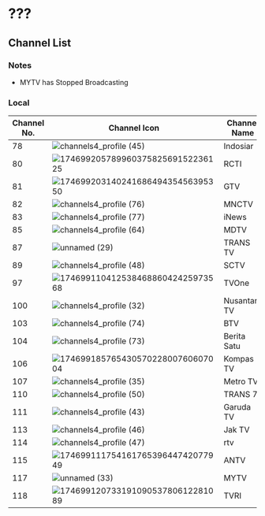 # ???
## Channel List
### Notes
* MYTV has Stopped Broadcasting
### Local
Channel No. | Channel Icon | Channel Name
-- | -- | --
78 | ![channels4_profile (45)](https://github.com/user-attachments/assets/5dcc21df-0de5-49da-97c2-887fef041ce9) | Indosiar
80 | ![17469920578996037582569152236125](https://github.com/user-attachments/assets/dcc751b8-2383-41ce-9d83-8dee9716e6d2) | RCTI
81 | ![17469920314024168649435456395350](https://github.com/user-attachments/assets/9dfadbd8-a563-4480-ae1b-8ce3c13b2c41) | GTV
82 | ![channels4_profile (76)](https://github.com/user-attachments/assets/087daa06-8be6-4583-b735-4496f94d7af7) | MNCTV
83 | ![channels4_profile (77)](https://github.com/user-attachments/assets/334ba653-4668-4795-bacb-7ec82a319dc6) | iNews
85 | ![channels4_profile (64)](https://github.com/user-attachments/assets/bd73e1d9-ff21-4720-b116-93e7ba343786) | MDTV
87 | ![unnamed (29)](https://github.com/user-attachments/assets/a10706d8-b7cb-4f2f-a4a3-1af83cf78d68) | TRANS TV
89 | ![channels4_profile (48)](https://github.com/user-attachments/assets/63c9e6b6-20bf-4eef-b672-a3a473791f3c) | SCTV
97 | ![17469911041253846886042425973568](https://github.com/user-attachments/assets/8f77a5f0-2aeb-4fd2-9a25-c7f0cbc7e2e0) | TVOne
100 | ![channels4_profile (32)](https://github.com/user-attachments/assets/5ea8c4af-5fb2-4a78-ae68-ff540ff8d559) | Nusantara TV
103 | ![channels4_profile (74)](https://github.com/user-attachments/assets/5149f5fd-a2b5-4bae-bf4c-ad3f61854c9e) | BTV
104 | ![channels4_profile (73)](https://github.com/user-attachments/assets/02cab414-8c33-4ba6-9c60-a8fa3ff589e7) | Berita Satu
106 | ![17469918576543057022800760607004](https://github.com/user-attachments/assets/336151aa-be7c-47e4-9ae3-6e72062f0063) | Kompas TV
107 | ![channels4_profile (35)](https://github.com/user-attachments/assets/17055b60-db01-4772-aa33-456a7a1680fd) | Metro TV
110 | ![channels4_profile (50)](https://github.com/user-attachments/assets/ad02b368-7f5a-48f3-ace0-e809da722c2a) | TRANS 7
111 | ![channels4_profile (43)](https://github.com/user-attachments/assets/350ac60d-a048-45ef-85f6-fc2cb42e085a) | Garuda TV
113 | ![channels4_profile (46)](https://github.com/user-attachments/assets/46eb07a6-0c68-40d9-9aed-b6e97f922303) | Jak TV
114 | ![channels4_profile (47)](https://github.com/user-attachments/assets/6eb6a0d7-cbd3-4ef4-9883-0d7862b0451a) | rtv
115 | ![17469911175416176539644742077949](https://github.com/user-attachments/assets/093d584f-8e99-4db7-b493-0b911f50ae52) | ANTV
117 | ![unnamed (33)](https://github.com/user-attachments/assets/ec7960c2-5942-48fa-b15b-b06fc7edae56) | MYTV
118 | ![17469912073319109053780612281089](https://github.com/user-attachments/assets/10f9b8cb-2f8d-4c0b-91dd-fa510c6c45a3) | TVRI
